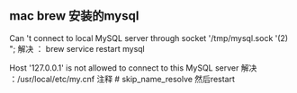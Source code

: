 
## mac brew 安装的mysql
Can 't connect to local MySQL server through socket '/tmp/mysql.sock '(2) ";
解决 ： brew service restart mysql

Host '127.0.0.1' is not allowed to connect to this MySQL server
解决 ：/usr/local/etc/my.cnf  注释 # skip_name_resolve 然后restart



